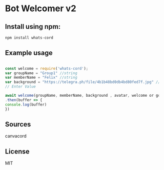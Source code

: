 Bot Welcomer v2
====================

## Install using npm:

``` bash
npm install whats-cord
```

## Example usage

```javascript

const welcome = require('whats-cord');
var groupName = "Group1" //string
var memberName = "Felix" //string
var background = "https://telegra.ph/file/4b1b48bd0db4bd80fed7f.jpg" //string
// Enter Value

await welcome(groupName, memberName, background , avatar, welcome or goodbye )
.then(buffer => {
console.log(buffer)
})
```
## Sources

canvacord

## License

MIT
